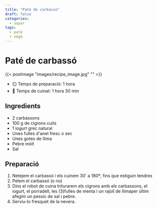 ```yaml
---
title: "Paté de carbassó"
draft: false 
categories: 
  - sopar 
tags: 
  - paté
  - vegà
---
```


# Paté de carbassó 

{{< postimage "images/recipe_image.jpg" "" >}}


- ⏲️  Temps de preparació: 1 hora 
- 🍳 Temps de cuinat: 1 hora 30 min 

## Ingredients

- 2 carbassons
- 100 g de cigrons cuits
- 1 iogurt grec natural
- Unes fulles d'anet fresc o sec
- Unes gotes de llima
- Pebre mòlt
- Sal

## Preparació

1. Netejem el carbassó i els cuinem 30' a 180º, fins que estiguin tendres
2. Pelem el carbassó (o no)
3. Dins el robot de cuina triturarem els cigrons amb els carbassons, el iogurt, el porradell, les (3)fulles de menta i un rajolí de llimaper últim afegim un pessic de sal i pebre. 
4. Serviu-lo fresquet de la nevera. 

